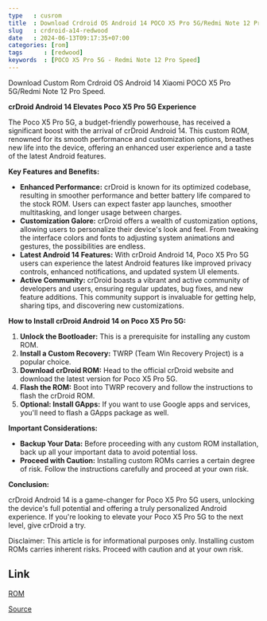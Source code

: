 ```yaml
---
type   : cusrom
title  : Download Crdroid OS Android 14 POCO X5 Pro 5G/Redmi Note 12 Pro Speed
slug   : crdroid-a14-redwood
date   : 2024-06-13T09:17:35+07:00
categories: [rom]
tags      : [redwood]
keywords  : [POCO X5 Pro 5G - Redmi Note 12 Pro Speed]
---
```


Download Custom Rom Crdroid OS Android 14 Xiaomi POCO X5 Pro 5G/Redmi Note 12 Pro Speed.

**crDroid Android 14 Elevates Poco X5 Pro 5G Experience**

The Poco X5 Pro 5G, a budget-friendly powerhouse, has received a significant boost with the arrival of crDroid Android 14. This custom ROM, renowned for its smooth performance and customization options, breathes new life into the device, offering an enhanced user experience and a taste of the latest Android features.

**Key Features and Benefits:**

* **Enhanced Performance:** crDroid is known for its optimized codebase, resulting in smoother performance and better battery life compared to the stock ROM. Users can expect faster app launches, smoother multitasking, and longer usage between charges.
* **Customization Galore:** crDroid offers a wealth of customization options, allowing users to personalize their device's look and feel. From tweaking the interface colors and fonts to adjusting system animations and gestures, the possibilities are endless.
* **Latest Android 14 Features:**  With crDroid Android 14, Poco X5 Pro 5G users can experience the latest Android features like improved privacy controls, enhanced notifications, and updated system UI elements.
* **Active Community:** crDroid boasts a vibrant and active community of developers and users, ensuring regular updates, bug fixes, and new feature additions. This community support is invaluable for getting help, sharing tips, and discovering new customizations.

**How to Install crDroid Android 14 on Poco X5 Pro 5G:**

1. **Unlock the Bootloader:** This is a prerequisite for installing any custom ROM.
2. **Install a Custom Recovery:** TWRP (Team Win Recovery Project) is a popular choice.
3. **Download crDroid ROM:** Head to the official crDroid website and download the latest version for Poco X5 Pro 5G.
4. **Flash the ROM:** Boot into TWRP recovery and follow the instructions to flash the crDroid ROM.
5. **Optional: Install GApps:** If you want to use Google apps and services, you'll need to flash a GApps package as well.

**Important Considerations:**

* **Backup Your Data:** Before proceeding with any custom ROM installation, back up all your important data to avoid potential loss.
* **Proceed with Caution:** Installing custom ROMs carries a certain degree of risk. Follow the instructions carefully and proceed at your own risk.

**Conclusion:**

crDroid Android 14 is a game-changer for Poco X5 Pro 5G users, unlocking the device's full potential and offering a truly personalized Android experience. If you're looking to elevate your Poco X5 Pro 5G to the next level, give crDroid a try.

Disclaimer: This article is for informational purposes only. Installing custom ROMs carries inherent risks. Proceed with caution and at your own risk.


## Link
[ROM](https://sourceforge.net/projects/crdroid/files/redwood/10.x/)

[Source](https://crdroid.net/redwood/9#google_vignette)

